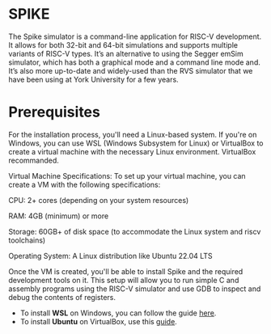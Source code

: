 # SPIKE
The Spike simulator is a command-line application for RISC-V development. It allows for both 32-bit and 64-bit simulations and supports multiple variants of RISC-V types. It’s an alternative to using the Segger emSim simulator, which has both a graphical mode and a command line mode and. It’s also more up-to-date and widely-used than the RVS simulator that we have been using at York University for a few years.
# Prerequisites
For the installation process, you'll need a Linux-based system. If you're on Windows, you can use WSL (Windows Subsystem for Linux) or VirtualBox to create a virtual machine with the necessary Linux environment. VirtualBox recommanded.

Virtual Machine Specifications:
To set up your virtual machine, you can create a VM with the following specifications:

CPU: 2+ cores (depending on your system resources)

RAM: 4GB (minimum) or more

Storage: 60GB+ of disk space (to accommodate the Linux system and  riscv toolchains)

Operating System: A Linux distribution like Ubuntu 22.04 LTS

Once the VM is created, you'll be able to install Spike and the required development tools on it. This setup will allow you to run simple C and assembly programs using the RISC-V simulator and use GDB to inspect and debug the contents of registers.

- To install **WSL** on Windows, you can follow the guide [here](https://docs.microsoft.com/en-us/windows/wsl/install).
- To install **Ubuntu** on VirtualBox, use this [guide](https://www.youtube.com/watch?v=p4P0s9GtDDM).



